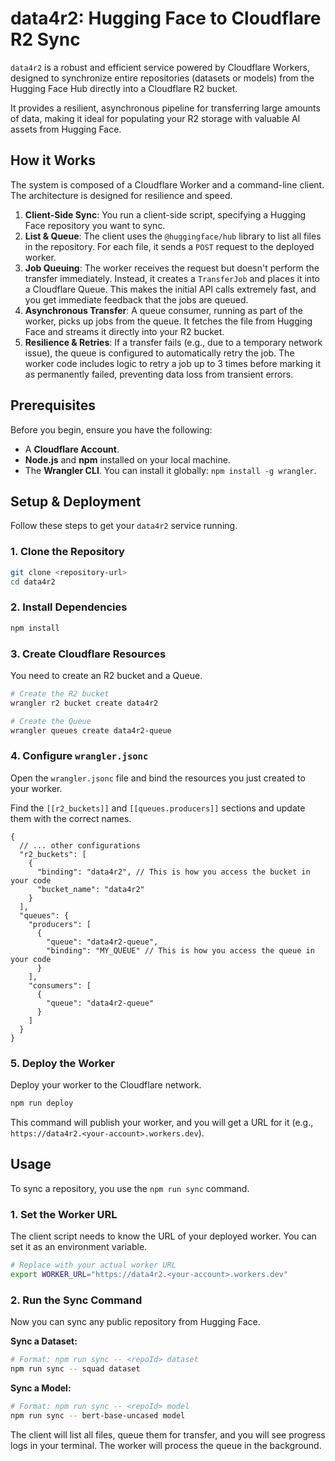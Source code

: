 # data4r2: Hugging Face to Cloudflare R2 Sync

`data4r2` is a robust and efficient service powered by Cloudflare Workers, designed to synchronize entire repositories (datasets or models) from the Hugging Face Hub directly into a Cloudflare R2 bucket.

It provides a resilient, asynchronous pipeline for transferring large amounts of data, making it ideal for populating your R2 storage with valuable AI assets from Hugging Face.

## How it Works

The system is composed of a Cloudflare Worker and a command-line client. The architecture is designed for resilience and speed.

1.  **Client-Side Sync**: You run a client-side script, specifying a Hugging Face repository you want to sync.
2.  **List & Queue**: The client uses the `@huggingface/hub` library to list all files in the repository. For each file, it sends a `POST` request to the deployed worker.
3.  **Job Queuing**: The worker receives the request but doesn't perform the transfer immediately. Instead, it creates a `TransferJob` and places it into a Cloudflare Queue. This makes the initial API calls extremely fast, and you get immediate feedback that the jobs are queued.
4.  **Asynchronous Transfer**: A queue consumer, running as part of the worker, picks up jobs from the queue. It fetches the file from Hugging Face and streams it directly into your R2 bucket.
5.  **Resilience & Retries**: If a transfer fails (e.g., due to a temporary network issue), the queue is configured to automatically retry the job. The worker code includes logic to retry a job up to 3 times before marking it as permanently failed, preventing data loss from transient errors.

## Prerequisites

Before you begin, ensure you have the following:

*   A **Cloudflare Account**.
*   **Node.js** and **npm** installed on your local machine.
*   The **Wrangler CLI**. You can install it globally: `npm install -g wrangler`.

## Setup & Deployment

Follow these steps to get your `data4r2` service running.

### 1. Clone the Repository

```bash
git clone <repository-url>
cd data4r2
```

### 2. Install Dependencies

```bash
npm install
```

### 3. Create Cloudflare Resources

You need to create an R2 bucket and a Queue.

```bash
# Create the R2 bucket
wrangler r2 bucket create data4r2

# Create the Queue
wrangler queues create data4r2-queue
```

### 4. Configure `wrangler.jsonc`

Open the `wrangler.jsonc` file and bind the resources you just created to your worker.

Find the `[[r2_buckets]]` and `[[queues.producers]]` sections and update them with the correct names.

```jsonc
{
  // ... other configurations
  "r2_buckets": [
    {
      "binding": "data4r2", // This is how you access the bucket in your code
      "bucket_name": "data4r2"
    }
  ],
  "queues": {
    "producers": [
      {
        "queue": "data4r2-queue",
        "binding": "MY_QUEUE" // This is how you access the queue in your code
      }
    ],
    "consumers": [
      {
        "queue": "data4r2-queue"
      }
    ]
  }
}
```

### 5. Deploy the Worker

Deploy your worker to the Cloudflare network.

```bash
npm run deploy
```

This command will publish your worker, and you will get a URL for it (e.g., `https://data4r2.<your-account>.workers.dev`).

## Usage

To sync a repository, you use the `npm run sync` command.

### 1. Set the Worker URL

The client script needs to know the URL of your deployed worker. You can set it as an environment variable.

```bash
# Replace with your actual worker URL
export WORKER_URL="https://data4r2.<your-account>.workers.dev"
```

### 2. Run the Sync Command

Now you can sync any public repository from Hugging Face.

**Sync a Dataset:**

```bash
# Format: npm run sync -- <repoId> dataset
npm run sync -- squad dataset
```

**Sync a Model:**

```bash
# Format: npm run sync -- <repoId> model
npm run sync -- bert-base-uncased model
```

The client will list all files, queue them for transfer, and you will see progress logs in your terminal. The worker will process the queue in the background.
